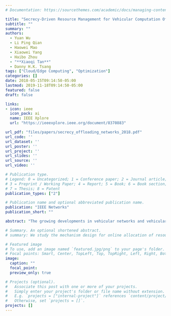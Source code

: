 ```yaml
---
# Documentation: https://sourcethemes.com/academic/docs/managing-content/

title: "Secrecy-Driven Resource Management for Vehicular Computation Offloading Networks"
subtitle: ""
summary: ""
authors:
  - Yuan Wu
  - Li Ping Qian
  - Haowei Mao
  - Xiaowei Yang
  - Haibo Zhou
  - "**Xiaoqi Tan**"
  - Danny H.K. Tsang
tags: ["Cloud/Edge Computing", "Optimization"]
categories: []
date: 2018-05-15T09:14:50-05:00
lastmod: 2019-11-18T09:14:50-05:00
featured: false
draft: false

links:
- icon: ieee
  icon_pack: ai
  name: IEEE Xplore
  url: "https://ieeexplore.ieee.org/document/8370883"

url_pdf: "files/papers/secrecy_offloading_networks_2018.pdf"
url_code: ''
url_dataset: ''
url_poster: ''
url_project: ''
url_slides: ''
url_source: ''
url_video: ''

# Publication type.
# Legend: 0 = Uncategorized; 1 = Conference paper; 2 = Journal article;
# 3 = Preprint / Working Paper; 4 = Report; 5 = Book; 6 = Book section;
# 7 = Thesis; 8 = Patent
publication_types: ["2"]

# Publication name and optional abbreviated publication name.
publication: "IEEE Networks"
publication_short: ""

abstract: "The growing developments in vehicular networks and vehicular Internet services have yielded a variety of computation-intensive applications, resulting in great pressure on vehicles equipped with limited computation resources. The cloud/ edge-based service, which enables in-motion vehicles to actively offload computation tasks to cloud/ edge servers, has provided a promising approach to address the intensive computation burden. However, due to the possibility of disclosing private data, offloading computation tasks suffers from potential eavesdropping attacks. In this article, we focus on the eavesdropping attack when vehicular users (VUs) deliver computation tasks to cloud/edge servers over radio frequency channels. We take the tool of physical layer security and investigate resource management for secrecy provisioning when the VUs offload computation tasks. We then discuss three promising technologies, including non-orthogonal multiple access, multi-access assisted computation offloading, and mobility- and delay-aware offloading, which facilitate the enhancement of secrecy against the eavesdropping attack. Finally, as a detailed example of the multi-access assisted computation offloading, we present a case study on the optimal dual-connectivity-assisted computation task offloading with secrecy provisioning and show the performance of the proposed computation offloading."

# Summary. An optional shortened abstract.
# summary: We study the mechanism design for online allocation of resources. A single supplier who allocates capacity-limited resources (e.g., computing cycles, network bandwidth, energy, etc. ) to requests that arrive in a sequential and arbitrary manner.

# Featured image
# To use, add an image named `featured.jpg/png` to your page's folder.
# Focal points: Smart, Center, TopLeft, Top, TopRight, Left, Right, BottomLeft, Bottom, BottomRight.
image:
  caption: ""
  focal_point:
  preview_only: true

# Projects (optional).
#   Associate this post with one or more of your projects.
#   Simply enter your project's folder or file name without extension.
#   E.g. `projects = ["internal-project"]` references `content/project/deep-learning/index.md`.
#   Otherwise, set `projects = []`.
projects: []
---
```

